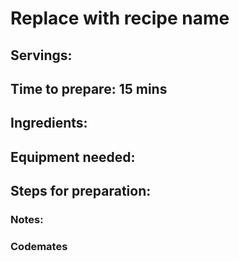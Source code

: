 # Replace with recipe name

## Servings: 

## Time to prepare:  15 mins

## Ingredients:


## Equipment needed:


## Steps for preparation:



### Notes:



### Codemates #
